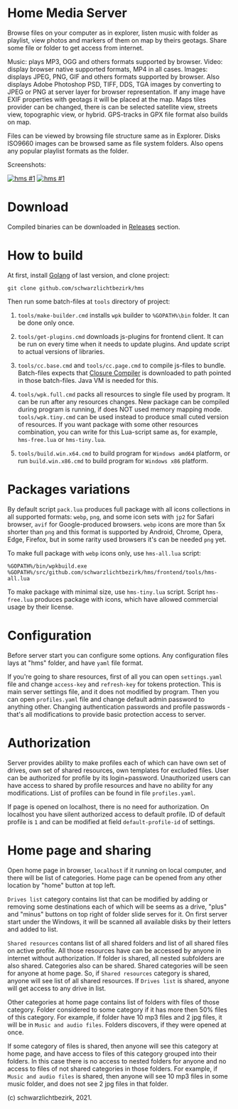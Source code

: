 
# Home Media Server

Browse files on your computer as in explorer, listen music with folder as playlist, view photos and markers of them on map by theirs geotags. Share some file or folder to get access from internet.

Music: plays MP3, OGG and others formats supported by browser. Video: display browser native supported formats, MP4 in all cases. Images: displays JPEG, PNG, GIF and others formats supported by browser. Also displays Adobe Photoshop PSD, TIFF, DDS, TGA images by converting to JPEG or PNG at server layer for browser representation. If any image have EXIF properties with geotags it will be placed at the map. Maps tiles provider can be changed, there is can be selected satellite view, streets view, topographic view, or hybrid. GPS-tracks in GPX file format also builds on map.

Files can be viewed by browsing file structure same as in Explorer. Disks ISO9660 images can be browsed same as file system folders. Also opens any popular playlist formats as the folder.

Screenshots:

[![hms #1](http://images.sevstar.net/images/86980114770981357724_thumb.png)](http://images.sevstar.net/images/86980114770981357724.jpg)
[![hms #1](http://images.sevstar.net/images/08282078015756047629_thumb.png)](http://images.sevstar.net/images/08282078015756047629.jpg)

# Download

Compiled binaries can be downloaded in [Releases](https://github.com/schwarzlichtbezirk/hms/releases) section.

# How to build

At first, install [Golang](https://go.dev/dl/) of last version, and clone project:

```batch
git clone github.com/schwarzlichtbezirk/hms
```

Then run some batch-files at `tools` directory of project:

1) `tools/make-builder.cmd` installs `wpk` builder to `%GOPATH%\bin` folder. It can be done only once.

2) `tools/get-plugins.cmd` downloads js-plugins for frontend client. It can be run on every time when it needs to update plugins. And update script to actual versions of libraries.

3) `tools/cc.base.cmd` and `tools/cc.page.cmd` to compile js-files to bundle. Batch-files expects that [Closure Compiler](https://developers.google.com/closure/compiler) is downloaded to path pointed in those batch-files. Java VM is needed for this.

4) `tools/wpk.full.cmd` packs all resources to single file used by program. It can be run after any resources changes. New package can be compiled during program is running, if does NOT used memory mapping mode. `tools/wpk.tiny.cmd` can be used instead to produce small cuted version of resources. If you want package with some other resources combination, you can write for this Lua-script same as, for example, `hms-free.lua` or `hms-tiny.lua`.

5) `tools/build.win.x64.cmd` to build program for `Windows amd64` platform, or run `build.win.x86.cmd` to build program for `Windows x86` platform.

# Packages variations

By default script `pack.lua` produces full package with all icons collections in all supported formats: `webp`, `png`, and some icon sets with `jp2` for Safari browser, `avif` for Google-produced browsers. `webp` icons are more than 5x shorter than `png` and this format is supported by Android, Chrome, Opera, Edge, Firefox, but in some rarity used browsers it's can be needed `png` yet.

To make full package with `webp` icons only, use `hms-all.lua` script:

```batch
%GOPATH%/bin/wpkbuild.exe %GOPATH%/src/github.com/schwarzlichtbezirk/hms/frontend/tools/hms-all.lua
```

To make package with minimal size, use `hms-tiny.lua` script. Script `hms-free.lua` produces package with icons, which have allowed commercial usage by their license.

# Configuration

Before server start you can configure some options. Any configuration files lays at "hms" folder, and have `yaml` file format.

If you're going to share resources, first of all you can open `settings.yaml` file and change `access-key` and `refresh-key` for tokens protection. This is main server settings file, and it does not modified by program. Then you can open `profiles.yaml` file and change default admin password to anything other. Changing authentication passwords and profile passwords - that's all modifications to provide basic protection access to server.

# Authorization

Server provides ability to make profiles each of which can have own set of drives, own set of shared resources, own templates for excluded files. User can be authorized for profile by its login+password. Unauthorized users can have access to shared by profile resources and have no ability for any modifications. List of profiles can be found in file `profiles.yaml`.

If page is opened on localhost, there is no need for authorization. On localhost you have silent authorized access to default profile. ID of default profile is `1` and can be modified at field `default-profile-id` of settings.

# Home page and sharing

Open home page in browser, `localhost` if it running on local computer, and there will be list of categories. Home page can be opened from any other location by "home" button at top left.

`Drives list` category contains list that can be modified by adding or removing some destinations each of which will be seems as a drive, "plus" and "minus" buttons on top right of folder slide serves for it. On first server start under the Windows, it will be scanned all available disks by their letters and added to list.

`Shared resources` contans list of all shared folders and list of all shared files on active profile. All those resources have can be accessed by anyone in internet without authorization. If folder is shared, all nested subfolders are also shared. Categories also can be shared. Shared categories will be seen for anyone at home page. So, if `Shared resources` category is shared, anyone will see list of all shared resources. If `Drives list` is shared, anyone will get access to any drive in list.

Other categories at home page contains list of folders with files of those category. Folder considered to some category if it has more then 50% files of this category. For example, if folder have 10 mp3 files and 2 jpg files, it will be in `Music and audio files`. Folders discovers, if they were opened at once.

If some category of files is shared, then anyone will see this category at home page, and have access to files of this category grouped into their folders. In this case there is no access to nested folders for anyone and no access to files of not shared categories in those folders. For example, if `Music and audio files` is shared, then anyone will see 10 mp3 files in some music folder, and does not see 2 jpg files in that folder.

(c) schwarzlichtbezirk, 2021.
